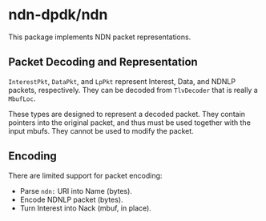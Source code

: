 # ndn-dpdk/ndn

This package implements NDN packet representations.

## Packet Decoding and Representation

`InterestPkt`, `DataPkt`, and `LpPkt` represent Interest, Data, and NDNLP packets, respectively.
They can be decoded from `TlvDecoder` that is really a `MbufLoc`.

These types are designed to represent a decoded packet.
They contain pointers into the original packet, and thus must be used together with the input mbufs.
They cannot be used to modify the packet.

## Encoding

There are limited support for packet encoding:

* Parse `ndn:` URI into Name (bytes).
* Encode NDNLP packet (bytes).
* Turn Interest into Nack (mbuf, in place).
